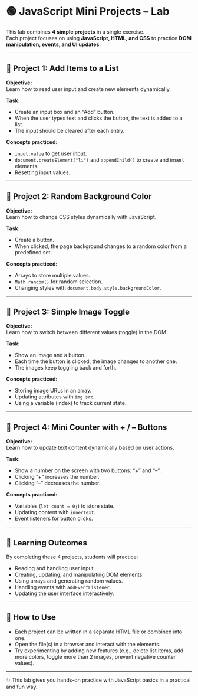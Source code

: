 # 🟢 JavaScript Mini Projects – Lab

This lab combines **4 simple projects** in a single exercise.  
Each project focuses on using **JavaScript, HTML, and CSS** to practice **DOM manipulation, events, and UI updates**.

---

## 📌 Project 1: Add Items to a List

**Objective:**  
Learn how to read user input and create new elements dynamically.

**Task:**

- Create an input box and an “Add” button.
- When the user types text and clicks the button, the text is added to a list.
- The input should be cleared after each entry.

**Concepts practiced:**

- `input.value` to get user input.
- `document.createElement("li")` and `appendChild()` to create and insert elements.
- Resetting input values.

---

## 📌 Project 2: Random Background Color

**Objective:**  
Learn how to change CSS styles dynamically with JavaScript.

**Task:**

- Create a button.
- When clicked, the page background changes to a random color from a predefined set.

**Concepts practiced:**

- Arrays to store multiple values.
- `Math.random()` for random selection.
- Changing styles with `document.body.style.backgroundColor`.

---

## 📌 Project 3: Simple Image Toggle

**Objective:**  
Learn how to switch between different values (toggle) in the DOM.

**Task:**

- Show an image and a button.
- Each time the button is clicked, the image changes to another one.
- The images keep toggling back and forth.

**Concepts practiced:**

- Storing image URLs in an array.
- Updating attributes with `img.src`.
- Using a variable (index) to track current state.

---

## 📌 Project 4: Mini Counter with + / – Buttons

**Objective:**  
Learn how to update text content dynamically based on user actions.

**Task:**

- Show a number on the screen with two buttons: “+” and “–”.
- Clicking “+” increases the number.
- Clicking “–” decreases the number.

**Concepts practiced:**

- Variables (`let count = 0;`) to store state.
- Updating content with `innerText`.
- Event listeners for button clicks.

---

## 🎯 Learning Outcomes

By completing these 4 projects, students will practice:

- Reading and handling user input.
- Creating, updating, and manipulating DOM elements.
- Using arrays and generating random values.
- Handling events with `addEventListener`.
- Updating the user interface interactively.

---

## 🚀 How to Use

- Each project can be written in a separate HTML file or combined into one.
- Open the file(s) in a browser and interact with the elements.
- Try experimenting by adding new features (e.g., delete list items, add more colors, toggle more than 2 images, prevent negative counter values).

---

✨ This lab gives you hands-on practice with JavaScript basics in a practical and fun way.
